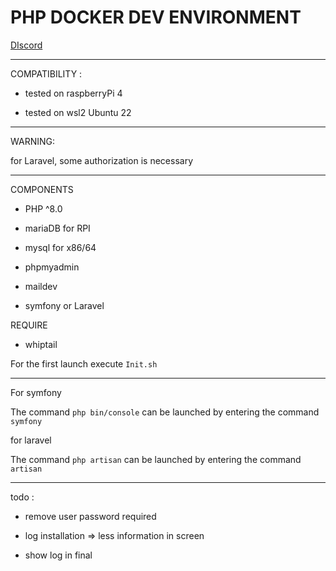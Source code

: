 
# PHP DOCKER DEV ENVIRONMENT

[DIscord](https://discord.com/channels/834041278500962375/976378212307320892)

---
COMPATIBILITY :

* tested on raspberryPi 4

* tested on wsl2 Ubuntu 22


---

WARNING:

for Laravel, some authorization is necessary

  

---

COMPONENTS

  

- PHP ^8.0

- mariaDB for RPI

- mysql for x86/64

- phpmyadmin

- maildev

- symfony or Laravel

  

REQUIRE

- whiptail

  

For the first launch execute `Init.sh`

---

  

For symfony

The command `php bin/console` can be launched by entering the command `symfony`

  

for laravel

The command `php artisan` can be launched by entering the command `artisan`

---

  

todo :

- remove user password required

- log installation => less information in screen

- show log in final